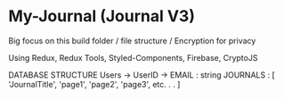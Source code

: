 # My-Journal (Journal V3)

Big focus on this build folder / file structure / Encryption for privacy

Using Redux, Redux Tools, Styled-Components, Firebase, CryptoJS


DATABASE STRUCTURE 
    Users -> UserID -> 
        EMAIL : string
        JOURNALS : [ 'JournalTitle', 'page1', 'page2', 'page3', etc. . . ]